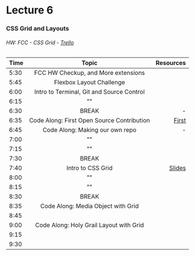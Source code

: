 # Lecture 6
### CSS Grid and Layouts
###### HW: FCC - CSS Grid - [Trello](https://trello.com/b/kP8TwrOh/mcc-frontend-academy)

| Time     |       Topic                            | Resources   |
| ---------|:-------------:                         | -----:      |
| 5:30     |  FCC HW Checkup, and More extensions                                     |             |
| 5:45     |  Flexbox Layout Challenge              |             |
| 6:00     |  Intro to Terminal, Git and Source Control                                      |             |
| 6:15     |      ""                                  |             |
| 6:30     | BREAK                                  |    -        |
| 6:35     |     Code Along: First Open Source Contribution                                   |    [First](https://github.com/firstcontributions/first-contributions)        |
| 6:45     |   Code Along: Making our own repo                                    |    -        |
| 7:00     |      ""                                  |             |
| 7:15     |        ""                                |             |
| 7:30     | BREAK                                  |             |
| 7:40     |   Intro to CSS Grid                                     |  [Slides]()           |
| 8:00     |        ""                                |             |
| 8:15     |         ""                               |             |
| 8:30     | BREAK                                  |             |
| 8:35     |    Code Along: Media Object with Grid                                    |             |
| 8:45     |                                        |             |
| 9:00     |    Code Along: Holy Grail Layout with Grid                                    |             |
| 9:15     |                                        |             |
| 9:30     |                                        |             |
